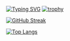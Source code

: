 [![Typing SVG](https://readme-typing-svg.herokuapp.com?color=%2336BCF7&lines=Computer+science+student)](https://git.io/typing-svg)
[![trophy](https://github-profile-trophy.vercel.app/?username=GrandF17)](https://github.com/ryo-ma/github-profile-trophy)

[![GitHub Streak](https://github-readme-streak-stats.herokuapp.com/?user=GrandF17)](https://git.io/streak-stats)

[![Top Langs](https://github-readme-stats.vercel.app/api/top-langs/?username=ПкфтвА17&layout=compact)](https://github.com/anuraghazra/github-readme-stats)
<!--
**GrandF17/GrandF17** is a ✨ _special_ ✨ repository because its `README.md` (this file) appears on your GitHub profile.

Here are some ideas to get you started:

- 🔭 I’m currently working on ...
- 🌱 I’m currently learning ...
- 👯 I’m looking to collaborate on ...
- 🤔 I’m looking for help with ...
- 💬 Ask me about ...
- 📫 How to reach me: ...
- 😄 Pronouns: ...
- ⚡ Fun fact: ...
-->
